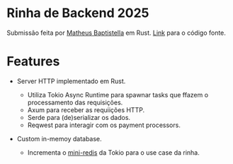 # Rinha de Backend 2025
Submissão feita por [Matheus Baptistella](www.linkedin.com/in/matheus-baptistella-458786226) em Rust. [Link](https://github.com/matheusbaptistella/backend-showdown-2025) para o código fonte.

# Features
- Server HTTP implementado em Rust.
    - Utiliza Tokio Async Runtime para spawnar tasks que ffazem o processamento das requisições.
    - Axum para receber as requiições HTTP.
    - Serde para (de)serializar os dados.
    - Reqwest para interagir com os payment processors.

- Custom in-memoy database.
    - Incrementa o [mini-redis](https://github.com/tokio-rs/mini-redis) da Tokio para o use case da rinha.